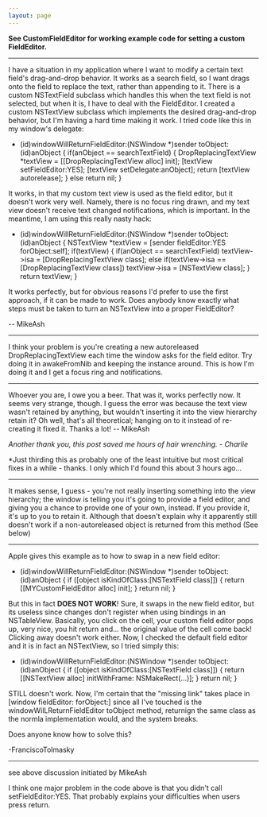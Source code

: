 ```yaml
---
layout: page
---
```


**See CustomFieldEditor for working example code for setting a custom FieldEditor.**

----

I have a situation in my application where I want to modify a certain text field's drag-and-drop behavior. It works as a search field, so I want drags onto the field to replace the text, rather than appending to it. There is a custom NSTextField subclass which handles this when the text field is not selected, but when it is, I have to deal with the FieldEditor. I created a custom NSTextView subclass which implements the desired drag-and-drop behavior, but I'm having a hard time making it work. I tried code like this in my window's delegate:
    
- (id)windowWillReturnFieldEditor:(NSWindow *)sender toObject:(id)anObject
{
	if(anObject == searchTextField)
	{
		DropReplacingTextView *textView =
			[[DropReplacingTextView alloc] init];
		[textView setFieldEditor:YES];
		[textView setDelegate:anObject];
		return [textView autorelease];
	}
	else
		return nil;
}

It works, in that my custom text view is used as the field editor, but it doesn't work very well. Namely, there is no focus ring drawn, and my text view doesn't receive text changed notifications, which is important. In the meantime, I am using this really nasty hack:
    
- (id)windowWillReturnFieldEditor:(NSWindow *)sender toObject:(id)anObject
{
	NSTextView *textView = [sender fieldEditor:YES forObject:self];
	if(textView)
	{
		if(anObject == searchTextField)
			textView->isa = [DropReplacingTextView class];
		else if(textView->isa == [DropReplacingTextView class])
			textView->isa = [NSTextView class];
	}
	return textView;
}

It works perfectly, but for obvious reasons I'd prefer to use the first approach, if it can be made to work. Does anybody know exactly what steps must be taken to turn an NSTextView into a proper FieldEditor?

-- MikeAsh

----

I think your problem is you're creating a new autoreleased DropReplacingTextView each time the window asks for the field editor. Try doing it in     awakeFromNib and keeping the instance around. This is how I'm doing it and I get a focus ring and notifications.

----

Whoever you are, I owe you a beer. That was it, works perfectly now. It seems very strange, though. I guess the error was because the text view wasn't retained by anything, but wouldn't inserting it into the view hierarchy retain it? Oh well, that's all theoretical; hanging on to it instead of re-creating it fixed it. Thanks a lot! -- MikeAsh

*Another thank you, this post saved me hours of hair wrenching. - Charlie*

*Just thirding this as probably one of the least intuitive but most critical fixes in a while - thanks.  I only which I'd found this about 3 hours ago...

----

It makes sense, I guess - you're not really inserting something into the view hierarchy; the window is telling you it's going to provide a field editor, and giving you a chance to provide one of your own, instead. If you provide it, it's up to you to retain it. Although that doesn't explain why it apparently still doesn't work if a non-autoreleased object is returned from this method (See below)

----

Apple gives this example as to how to swap in a new field editor:

    

- (id)windowWillReturnFieldEditor:(NSWindow *)sender toObject:(id)anObject
{
    if ([object isKindOfClass:[NSTextField class]])
    {
        return [[MYCustomFieldEditor alloc] init];
    }
    return nil;
}



But this in fact **DOES NOT WORK**!  Sure, it swaps in the new field editor, but its useless since changes don't register when using bindings in an NSTableView.  Basically, you click on the cell, your custom field editor pops up, very nice, you hit return and... the original value of the cell come back!  Clicking away doesn't work either.  Now, I checked the default field editor and it is in fact an NSTextView, so I tried simply this:

    

- (id)windowWillReturnFieldEditor:(NSWindow *)sender toObject:(id)anObject
{
    if ([object isKindOfClass:[NSTextField class]])
    {
        return [[NSTextView alloc] initWithFrame: NSMakeRect(...)];
    }
    return nil;
}



STILL doesn't work.  Now, I'm certain that the "missing link" takes place in [window fieldEditor: forObject:] since all I've touched is the windowWilLReturnFieldEditor toObject method, returnign the same class as the normla implementation would, and the system breaks.

Does anyone know how to solve this?

-FranciscoTolmasky

----

see above discussion initiated by MikeAsh

I think one major problem in the code above is that you didn't call setFieldEditor:YES.  That probably explains your difficulties when users press return.
